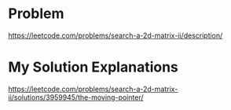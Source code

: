 # Problem

https://leetcode.com/problems/search-a-2d-matrix-ii/description/

# My Solution Explanations

https://leetcode.com/problems/search-a-2d-matrix-ii/solutions/3959945/the-moving-pointer/
